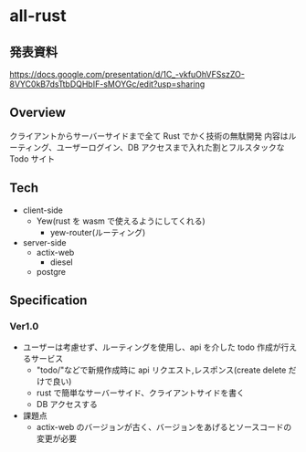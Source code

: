 # all-rust
## 発表資料
https://docs.google.com/presentation/d/1C_-vkfuOhVFSszZO-8VYC0kB7dsTtbDQHbIF-sMOYGc/edit?usp=sharing

## Overview

クライアントからサーバーサイドまで全て Rust でかく技術の無駄開発
内容はルーティング、ユーザーログイン、DB アクセスまで入れた割とフルスタックな Todo サイト

## Tech

- client-side
  - Yew(rust を wasm で使えるようにしてくれる)
    - yew-router(ルーティング)
- server-side
  - actix-web
    - diesel
  - postgre

## Specification

### Ver1.0

- ユーザーは考慮せず、ルーティングを使用し、api を介した todo 作成が行えるサービス
  - "todo/"などで新規作成時に api リクエスト,レスポンス(create delete だけで良い)
  - rust で簡単なサーバーサイド、クライアントサイドを書く
  - DB アクセスする
- 課題点
  - actix-web のバージョンが古く、バージョンをあげるとソースコードの変更が必要
